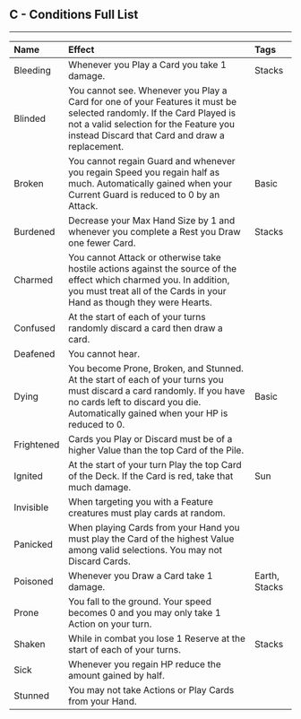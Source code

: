 ## C - Conditions Full List
---
| Name       | Effect                                                                                                                                                                                                            | Tags          |
| :--------- | :---------------------------------------------------------------------------------------------------------------------------------------------------------------------------------------------------------------- | :------------ |
| Bleeding   | Whenever you Play a Card you take 1 damage.                                                                                                                                                                        | Stacks        |
| Blinded    | You cannot see. Whenever you Play a Card for one of your Features it must be selected randomly. If the Card Played is not a valid selection for the Feature you instead Discard that Card and draw a replacement. |               |
| Broken     | You cannot regain Guard and whenever you regain Speed you regain half as much. Automatically gained when your Current Guard is reduced to 0 by an Attack.                                                         | Basic         |
| Burdened   | Decrease your Max Hand Size by 1 and whenever you complete a Rest you Draw one fewer Card.                                                                                                                         | Stacks        |
| Charmed    | You cannot Attack or otherwise take hostile actions against the source of the effect which charmed you. In addition, you must treat all of the Cards in your Hand as though they were Hearts.                     |               |
| Confused   | At the start of each of your turns randomly discard a card then draw a card.                                                                                                                                      |               |
| Deafened   | You cannot hear.                                                                                                                                                                                                  |               |
| Dying      | You become Prone, Broken, and Stunned. At the start of each of your turns you must discard a card randomly. If you have no cards left to discard you die. Automatically gained when your HP is reduced to 0.      | Basic         |
| Frightened | Cards you Play or Discard must be of a higher Value than the top Card of the Pile.                                                                                                                                 |               |
| Ignited    | At the start of your turn Play the top Card of the Deck. If the Card is red, take that much damage.                                                                                                               | Sun           |
| Invisible  | When targeting you with a Feature creatures must play cards at random.                                                                                                                                             |               |
| Panicked   | When playing Cards from your Hand you must play the Card of the highest Value among valid selections. You may not Discard Cards.                                                                                  |               |
| Poisoned   | Whenever you Draw a Card take 1 damage.                                                                                                                                                                            | Earth, Stacks |
| Prone      | You fall to the ground. Your speed becomes 0 and you may only take 1 Action on your turn.                                                                                                                          |               |
| Shaken     | While in combat you lose 1 Reserve at the start of each of your turns.                                                                                                                                            | Stacks        |
| Sick       | Whenever you regain HP reduce the amount gained by half.                                                                                                                                                                    |               |
| Stunned    | You may not take Actions or Play Cards from your Hand.                                                                                                                                                             |               |